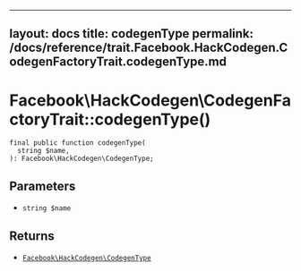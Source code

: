
***

layout: docs
title: codegenType
permalink: /docs/reference/trait.Facebook.HackCodegen.CodegenFactoryTrait.codegenType.md
---







# Facebook\\HackCodegen\\CodegenFactoryTrait::codegenType()




``` Hack
final public function codegenType(
  string $name,
): Facebook\HackCodegen\CodegenType;
```




## Parameters




- ` string $name `




## Returns




+ [` Facebook\HackCodegen\CodegenType `](<class.Facebook.HackCodegen.CodegenType.md>)